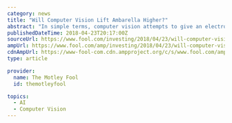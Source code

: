 ```yaml
---
category: news
title: "Will Computer Vision Lift Ambarella Higher?"
abstract: "In simple terms, computer vision attempts to give an electronic system \"sight\" that mimics how the human eye and brain interact. The idea is to get computers to capture objects and judge distances with video cameras and then make decisions on what is \"seen ..."
publishedDateTime: 2018-04-23T20:17:00Z
sourceUrl: https://www.fool.com/investing/2018/04/23/will-computer-vision-lift-ambarella-higher.aspx
ampUrl: https://www.fool.com/amp/investing/2018/04/23/will-computer-vision-lift-ambarella-higher.aspx
cdnAmpUrl: https://www-fool-com.cdn.ampproject.org/c/s/www.fool.com/amp/investing/2018/04/23/will-computer-vision-lift-ambarella-higher.aspx
type: article

provider:
  name: The Motley Fool
  id: themotleyfool

topics:
  - AI
  - Computer Vision
---
```

